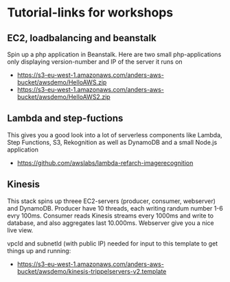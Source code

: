 # Tutorial-links for workshops

## EC2, loadbalancing and beanstalk

Spin up a php application in Beanstalk. Here are two small php-applications only displaying version-number and IP of the server it runs on
* https://s3-eu-west-1.amazonaws.com/anders-aws-bucket/awsdemo/HelloAWS.zip
* https://s3-eu-west-1.amazonaws.com/anders-aws-bucket/awsdemo/HelloAWS2.zip

## Lambda and step-fuctions
This gives you a good look into a lot of serverless components like Lambda, Step Functions, S3, Rekognition as well as DynamoDB and a small Node.js application 
* https://github.com/awslabs/lambda-refarch-imagerecognition

## Kinesis
This stack spins up threee EC2-servers (producer, consumer, webserver) and DynamoDB. Producer have 10 threads, each writing randum number 1-6 evry 100ms. Consumer reads Kinesis streams every 1000ms and write to database, and also aggregates last 10.000ms. Webserver give you a nice live view.

vpcId and subnetId (with public IP) needed for input to this template to get things up and running: 
* https://s3-eu-west-1.amazonaws.com/anders-aws-bucket/awsdemo/kinesis-trippelservers-v2.template

